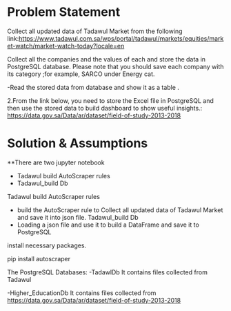 # Problem Statement
Collect all updated data of Tadawul Market from the following link:https://www.tadawul.com.sa/wps/portal/tadawul/markets/equities/market-watch/market-watch-today?locale=en

  Collect all the companies and the values of each and store the data in PostgreSQL database. Please note that you should save each company with its category ;for example, SARCO under Energy cat.

-Read the stored data from database and show it as a table .

2.From the link below, you need to store the Excel file in PostgreSQL and then use the stored data to build dashboard to show useful insights.: 
  https://data.gov.sa/Data/ar/dataset/field-of-study-2013-2018

# Solution & Assumptions

**There are two jupyter notebook
- Tadawul build AutoScraper rules
- Tadawul_build Db

Tadawul build AutoScraper rules
- build the AutoScraper rule to  Collect all updated data of Tadawul Market and save it into json file.
Tadawul_build Db
- Loading a json file and use it to build a DataFrame and save it to PostgreSQL


install necessary packages.

pip install autoscraper

The PostgreSQL Databases:
-TadawlDb
It contains files collected from Tadawul

-Higher_EducationDb
It contains files collected from https://data.gov.sa/Data/ar/dataset/field-of-study-2013-2018

